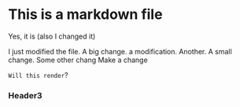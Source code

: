 # This is a markdown file

Yes, it is (also I changed it)

I just modified the file.
A big change.
a modification. Another.
A small change.
Some other chang
Make a change

`Will this render`?

### Header3
